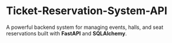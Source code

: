 # Ticket-Reservation-System-API
A powerful backend system for managing events, halls, and seat reservations built with **FastAPI** and **SQLAlchemy**.

